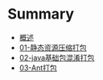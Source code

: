 # Summary

* [概述](README.md)
* [01-静态资源压缩打包](01-jing-tai-zi-yuan-ya-suo-da-bao.md)
* [02-java基础包混淆打包](02-javaji-chu-bao-hun-yao-da-bao.md)
* [03-Ant打包](03-ant-da-bao.md)

